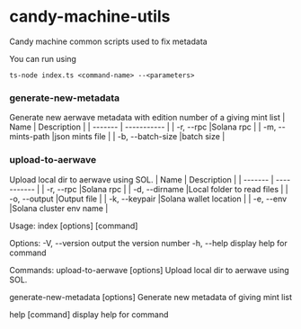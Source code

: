 # candy-machine-utils

Candy machine common scripts used to fix metadata

You can run using 

  ``ts-node index.ts <command-name> --<parameters>``

### generate-new-metadata
Generate new aerwave metadata with edition number of a giving mint list
| Name    | Description    |
| ------- | -----------    |
| -r, --rpc <string> |Solana rpc    |
| -m, --mints-path <string> |json mints file    |
| -b, --batch-size <number> |batch size    |


### upload-to-aerwave
Upload local dir to aerwave using SOL.
| Name    | Description    |
| ------- | -----------    |
| -r, --rpc <string> |Solana rpc    |
| -d, --dirname <string> |Local folder to read files    |
| -o, --output <path> |Output file    |
| -k, --keypair <path> |Solana wallet location    |
| -e, --env <string> |Solana cluster env name    |





  
Usage: index [options] [command]

Options:
  -V, --version                    output the version number
  -h, --help                       display help for command

Commands:
  upload-to-aerwave [options]      Upload local dir to aerwave using SOL.
  
  generate-new-metadata [options]  Generate new metadata of giving mint list
  
  help [command]                   display help for command
